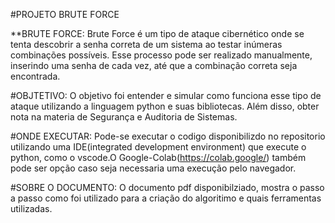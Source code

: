 #PROJETO BRUTE FORCE

**BRUTE FORCE: Brute Force é um tipo de ataque cibernético onde se tenta descobrir a senha correta de um sistema ao testar inúmeras combinações possíveis. Esse processo pode ser realizado manualmente, 
inserindo uma senha de cada vez, até que a combinação correta seja encontrada.

#OBJTETIVO: O objetivo foi entender e simular como funciona esse tipo de ataque utilizando a linguagem python e suas bibliotecas. Além disso, obter nota na materia de Segurança e Auditoria de Sistemas.

#ONDE EXECUTAR: Pode-se executar o codigo disponibilizdo no repositorio utilizando uma IDE(integrated development environment)  que execute o python, como o vscode.O Google-Colab(https://colab.google/) também pode ser opção caso seja necessaria uma execução pelo navegador.

#SOBRE O DOCUMENTO: O documento pdf disponibilziado, mostra o passo a passo como foi utilizado para a criação  do algoritimo e quais ferramentas utilizadas.
